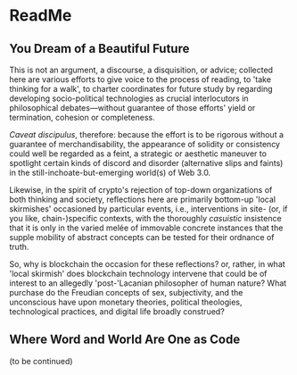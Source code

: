 # ReadMe
## You Dream of a Beautiful Future

This is not an argument, a discourse, a disquisition, or advice; collected here are various efforts to give voice to the process of reading, to 'take thinking for a walk', to charter coordinates for future study by regarding developing socio-political technologies as crucial interlocutors in philosophical debates—without guarantee of those efforts' yield or termination, cohesion or completeness.

_Caveat discipulus_, therefore: because the effort is to be rigorous without a guarantee of merchandisability, the appearance of solidity or consistency could well be regarded as a feint, a strategic or aesthetic maneuver to spotlight certain kinds of discord and disorder (alternative slips and faints) in the still-inchoate-but-emerging world(s) of Web 3.0. 

Likewise, in the spirit of crypto's rejection of top-down organizations of both thinking and society, reflections here are primarily bottom-up 'local skirmishes' occasioned by particular events, i.e., interventions in site- (or, if you like, chain-)specific contexts, with the thoroughly _casuistic_ insistence that it is only in the varied melée of immovable concrete instances that the supple mobility of abstract concepts can be tested for their ordnance of truth.

So, why is blockchain the occasion for these reflections? or, rather, in what 'local skirmish' does blockchain technology intervene that could be of interest to an allegedly 'post-'Lacanian philosopher of human nature? What purchase do the Freudian concepts of sex, subjectivity, and the unconscious have upon monetary theories, political theologies, technological practices, and digital life broadly construed?

## Where Word and World Are One as Code

(to be continued)
